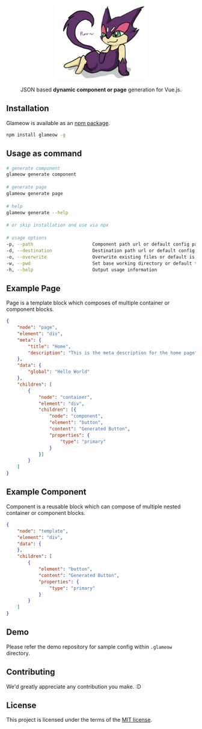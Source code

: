 <p align="center">
<a href="https://ajainvivek.github.io/glameow/" target="_blank">
<img alt="Glameow" title="Glameow" src="https://github.com/ajainvivek/glameow/raw/master/assets/logo.png" height="200">
</a>
</p>
<p align="center">JSON based <b>dynamic component or page</b> generation for Vue.js.</p>

## Installation

Glameow is available as an [npm package](https://www.npmjs.com/package/glameow).

```sh
npm install glameow -g
```

## Usage as command

```sh
# generate component
glameow generate component

# generate page
glameow generate page

# help
glameow generate --help

# or skip installation and use via npx

# usage options
-p, --path                      Component path url or default config path 
-d, --destination               Destination path url or default config path
-o, --overwrite                 Overwrite existing files or default is false
-w, --pwd                       Set base working directory or default to ''
-h, --help                      Output usage information
```

## Example Page

Page is a template block which composes of multiple container or component blocks.

```json
{
    "node": "page",
    "element": "div",
    "meta": {
        "title": "Home",
        "description": "This is the meta description for the home page"
    },
    "data": {
        "global": "Hello World"
    },
    "children": [
        {
            "node": "container",
            "element": "div",
            "children": [{
                "node": "component",
                "element": "button",
                "content": "Generated Button",
                "properties": {
                    "type": "primary"
                }
            }]
        }
    ]
}
```

## Example Component

Component is a reusable block which can compose of multiple nested container or component blocks.

```json
{
    "node": "template",
    "element": "div",
    "data": {
    },
    "children": [
        {
            "element": "button",
            "content": "Generated Button",
            "properties": {
                "type": "primary"
            }
        }
    ]
}
```

## Demo

Please refer the demo repository for sample config within `.glameow` directory.

## Contributing

We'd greatly appreciate any contribution you make. :D

## License

This project is licensed under the terms of the
[MIT license](https://github.com/ajainvivek/glameow/blob/v1-beta/LICENSE).
